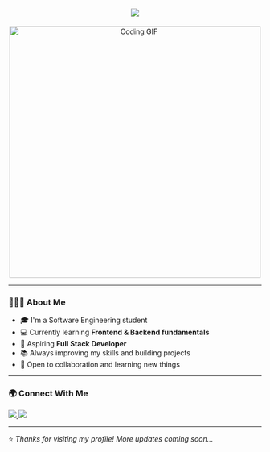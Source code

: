 <h1 align="center">
  <img src="https://readme-typing-svg.herokuapp.com?size=30&duration=4000&color=00F700&center=true&vCenter=true&width=500&lines=Hi+There+👋;I'm+Mayer+Adel;Software+Engineering+Learner;Future+Full+Stack+Developer+🚀" />
</h1>

<p align="center">
  <img src="https://media.giphy.com/media/SWoSkN6DxTszqIKEqv/giphy.gif" width="500" alt="Coding GIF"/>
</p>

---

### 👨🏻‍💻 About Me

- 🎓 I'm a Software Engineering student  
- 💻 Currently learning **Frontend & Backend fundamentals**  
- 🚀 Aspiring **Full Stack Developer**  
- 📚 Always improving my skills and building projects  
- 🤝 Open to collaboration and learning new things  

---

### 🌍 Connect With Me

<p align="left">
  <a href="https://github.com/26Mayeradel/Mayer_Adel" target="_blank">
    <img src="https://img.shields.io/badge/GitHub-000?style=flat-square&logo=github&logoColor=white">
  </a>
  <a href="https://www.linkedin.com/in/mayer-adel" target="_blank">
    <img src="https://img.shields.io/badge/LinkedIn-blue?style=flat-square&logo=linkedin&logoColor=white">
  </a>
</p>

---

⭐️ _Thanks for visiting my profile! More updates coming soon..._
